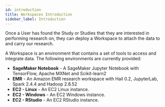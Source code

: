 ```yaml
---
id: introduction
title: Workspaces Introduction
sidebar_label: Introduction
---
```


Once a User has found the Study or Studies that they are interested in performing research on, they can deploy a Workspace to attach the data to and carry our research.

A Workspace is an environment that contains a set of tools to access and integrate data. The following environments are currently provided:

- **SageMaker Notebook** - A SageMaker Jupyter Notebook with TensorFlow, Apache MXNet and Scikit-learn2
- **EMR** - An Amazon EMR research workspace with Hail 0.2, JupyterLab, Spark 2.4.4 and Hadoop 2.8.52
- **EC2 - Linux** - An EC2 Linux instance.
- **EC2 - Windows** - An EC2 Windows instance.
- **EC2 - RStudio** - An EC2 RStudio instance.
